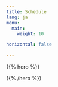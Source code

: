 ```yaml
---
title: Schedule
lang: ja
menu:
  main:
    weight: 10

horizontal: false

---
```


{{% hero %}}

<!-- TODO: filter and search -->
{{% /hero %}}